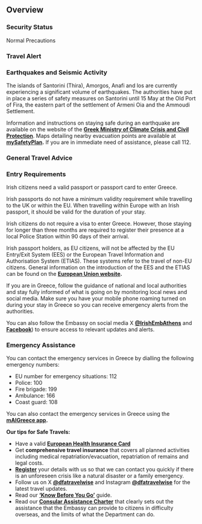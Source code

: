 ## Overview

### **Security Status**

Normal Precautions

### **Travel Alert**

### **Earthquakes and Seismic Activity**

The islands of Santorini (Thira), Amorgos, Anafi and los are currently experiencing a significant volume of earthquakes. The authorities have put in place a series of safety measures on Santorini until 15 May at the Old Port of Fira, the eastern part of the settlement of Armeni Oia and the Ammoudi Settlement.

Information and instructions on staying safe during an earthquake are available on the website of the [**Greek Ministry of Climate Crisis and Civil Protection**](http://www.civilprotection.gov.gr). Maps detailing nearby evacuation points are available at [**mySafetyPlan**](https://mysafetyplan.gov.gr/)**.** If you are in immediate need of assistance, please call 112.

### **General Travel Advice**

### **Entry Requirements**

Irish citizens need a valid passport or passport card to enter Greece.

Irish passports do not have a minimum validity requirement while travelling to the UK or within the EU. When travelling within Europe with an Irish passport, it should be valid for the duration of your stay.

Irish citizens do not require a visa to enter Greece. However, those staying for longer than three months are required to register their presence at a local Police Station within 90 days of their arrival.

Irish passport holders, as EU citizens, will not be affected by the EU Entry/Exit System (EES) or the European Travel Information and Authorisation System (ETIAS). These systems refer to the travel of non-EU citizens. General information on the introduction of the EES and the ETIAS can be found on the [**European Union website**](https://travel-europe.europa.eu/index_en)**.**

If you are in Greece, follow the guidance of national and local authorities and stay fully informed of what is going on by monitoring local news and social media. Make sure you have your mobile phone roaming turned on during your stay in Greece so you can receive emergency alerts from the authorities.

You can also follow the Embassy on social media X [**@IrishEmbAthens**](https://twitter.com/IrlEmbAthens) and [**Facebook**](https://www.facebook.com/EmbassyOfIrelandGreece/)) to ensure access to relevant updates and alerts.

### **Emergency Assistance**

You can contact the emergency services in Greece by dialling the following emergency numbers:

* EU number for emergency situations: 112
* Police: 100
* Fire brigade: 199
* Ambulance: 166
* Coast guard: 108

You can also contact the emergency services in Greece using the [**mAIGreece app**](https://www.gov.gr/en/upourgeia/upourgeio-tourismou/tourismou/maigreece)**.**

**Our tips for Safe Travels:**

* Have a valid [**European Health Insurance Card**](http://www.hse.ie/eng/services/list/1/schemes/EHIC/)
* Get **comprehensive travel insurance** that covers all planned activities including medical repatriation/evacuation, repatriation of remains and legal costs.
* [**Register**](https://www.ireland.ie/en/dfa/overseas-travel/citizens-registration/) your details with us so that we can contact you quickly if there is an unforeseen crisis like a natural disaster or a family emergency.
* Follow us on X [**@dfatravelwise**](https://www.twitter.com/DFATravelWise) and Instagram [**@dfatravelwise**](https://www.instagram.com/dfatravelwise/) for the latest travel updates.
* Read our [**‘Know Before You Go’**](https://www.ireland.ie/en/dfa/overseas-travel/know-before-you-go/) guide.
* Read our [**Consular Assistance Charter**](https://www.ireland.ie/en/dfa/overseas-travel/assistance-abroad/consular-assistance-charter/) that clearly sets out the assistance that the Embassy can provide to citizens in difficulty overseas, and the limits of what the Department can do.